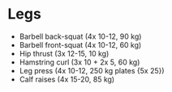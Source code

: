 # Legs
* Barbell back-squat (4x 10-12, 90 kg)
* Barbell front-squat (4x 10-12, 60 kg)
* Hip thrust (3x 12-15, 10 kg)
* Hamstring curl (3x 10 + 2x 5, 60 kg)
* Leg press (4x 10-12, 250 kg plates {5x 25})
* Calf raises (4x 15-20, 85 kg)
